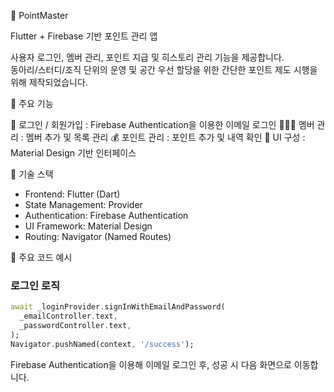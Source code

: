 📱 PointMaster

Flutter + Firebase 기반 포인트 관리 앱

사용자 로그인, 멤버 관리, 포인트 지급 및 히스토리 관리 기능을 제공합니다.  
동아리/스터디/조직 단위의 운영 및 공간 우선 할당을 위한 간단한 포인트 제도 시행을 위해 제작되었습니다.


 🚀 주요 기능

🔐 로그인 / 회원가입 : Firebase Authentication을 이용한 이메일 로그인
🧑‍🤝‍🧑 멤버 관리 : 멤버 추가 및 목록 관리 
💰 포인트 관리 : 포인트 추가 및 내역 확인 
🎨 UI 구성 : Material Design 기반 인터페이스

🧩 기술 스택

- Frontend: Flutter (Dart)
- State Management: Provider
- Authentication: Firebase Authentication
- UI Framework: Material Design
- Routing: Navigator (Named Routes)


 🧠 주요 코드 예시
 
### 로그인 로직
```dart
await _loginProvider.signInWithEmailAndPassword(
  _emailController.text,
  _passwordController.text,
);
Navigator.pushNamed(context, '/success');
```

Firebase Authentication을 이용해 이메일 로그인 후, 성공 시 다음 화면으로 이동합니다.
